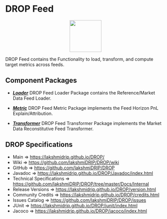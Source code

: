 # DROP Feed

<p align="center"><img src="https://github.com/lakshmiDRIP/DROP/blob/master/DRIP_Logo.gif?raw=true" width="100"></p>

DROP Feed contains the Functionality to load, transform, and compute target metrics across feeds.


## Component Packages

 * [***Loader***](https://github.com/lakshmiDRIP/DROP/tree/master/src/main/java/org/drip/feed/loader)
DROP Feed Loader Package contains the Reference/Market Data Feed Loader.

 * [***Metric***](https://github.com/lakshmiDRIP/DROP/tree/master/src/main/java/org/drip/feed/metric)
DROP Feed Metric Package implements the Feed Horizon PnL Explain/Attribution.

 * [***Transformer***](https://github.com/lakshmiDRIP/DROP/tree/master/src/main/java/org/drip/feed/transformer)
DROP Feed Transformer Package implements the Market Data Reconstitutive Feed Transformer.


## DROP Specifications

 * Main                     => https://lakshmidrip.github.io/DROP/
 * Wiki                     => https://github.com/lakshmiDRIP/DROP/wiki
 * GitHub                   => https://github.com/lakshmiDRIP/DROP
 * Javadoc                  => https://lakshmidrip.github.io/DROP/Javadoc/index.html
 * Technical Specifications => https://github.com/lakshmiDRIP/DROP/tree/master/Docs/Internal
 * Release Versions         => https://lakshmidrip.github.io/DROP/version.html
 * Community Credits        => https://lakshmidrip.github.io/DROP/credits.html
 * Issues Catalog           => https://github.com/lakshmiDRIP/DROP/issues
 * JUnit                    => https://lakshmidrip.github.io/DROP/junit/index.html
 * Jacoco                   => https://lakshmidrip.github.io/DROP/jacoco/index.html
